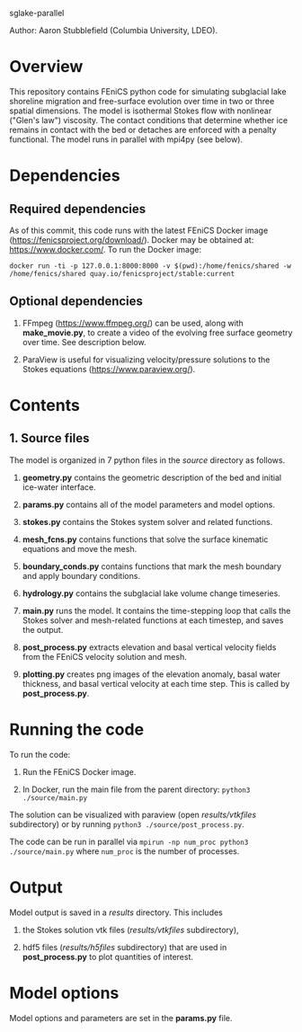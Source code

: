 sglake-parallel

Author: Aaron Stubblefield (Columbia University, LDEO).

# Overview
This repository contains FEniCS python code for simulating subglacial lake shoreline
migration and free-surface evolution over time in two or three spatial dimensions. The model is
isothermal Stokes flow with nonlinear ("Glen's law") viscosity. The contact
conditions that determine whether ice remains in contact with the bed or
detaches are enforced with a penalty functional. The model runs in parallel with mpi4py (see below).

# Dependencies
## Required dependencies
As of this commit, this code runs with the latest FEniCS Docker image (https://fenicsproject.org/download/).
Docker may be obtained at: https://www.docker.com/. To run the Docker image:

`docker run -ti -p 127.0.0.1:8000:8000 -v $(pwd):/home/fenics/shared -w /home/fenics/shared quay.io/fenicsproject/stable:current`


## Optional dependencies

1. FFmpeg (https://www.ffmpeg.org/) can be used, along with **make_movie.py**,
to create a video of the evolving free surface geometry over time. See description below.

2. ParaView is useful for visualizing velocity/pressure solutions to the Stokes equations (https://www.paraview.org/).

# Contents

## 1. Source files
The model is organized in 7 python files in the *source* directory as follows.

1. **geometry.py** contains the geometric description of the bed and initial ice-water interface.

2. **params.py** contains all of the model parameters and model options.

3. **stokes.py** contains the Stokes system solver and related functions.

4. **mesh_fcns.py** contains functions that solve the surface kinematic equations and move the mesh.

5. **boundary_conds.py** contains functions that mark the mesh boundary and apply boundary conditions.

6. **hydrology.py** contains the subglacial lake volume change
timeseries.

7. **main.py** runs the model. It contains the time-stepping loop that
calls the Stokes solver and mesh-related functions at each timestep, and saves the output.

8. **post_process.py** extracts elevation and basal vertical velocity fields
from the FEniCS velocity solution and mesh.

9. **plotting.py** creates png images of the elevation anomaly, basal water thickness,
and basal vertical velocity at each time step. This is called by
**post_process.py**.



# Running the code
To run the code:

1. Run the FEniCS Docker image.

2. In Docker, run the main file from the parent directory: `python3 ./source/main.py`

The solution can be visualized with paraview (open *results/vtkfiles* subdirectory)
or by running  `python3 ./source/post_process.py`.

The code can be run in parallel
via `mpirun -np num_proc python3 ./source/main.py` where `num_proc` is the
number of processes.

# Output

Model output is saved in a *results* directory. This includes

1. the Stokes solution vtk files (*results/vtkfiles* subdirectory),

2. hdf5 files (*results/h5files* subdirectory) that are used in **post_process.py** to
plot quantities of interest.



# Model options
Model options and parameters are set in the **params.py** file.
